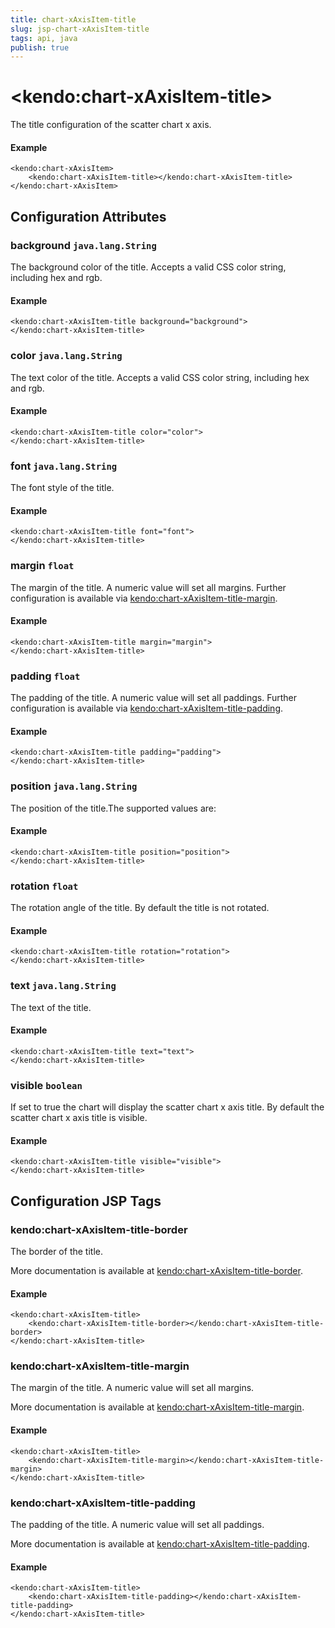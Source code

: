 ```yaml
---
title: chart-xAxisItem-title
slug: jsp-chart-xAxisItem-title
tags: api, java
publish: true
---
```


# \<kendo:chart-xAxisItem-title\>

The title configuration of the scatter chart x axis.

#### Example
    <kendo:chart-xAxisItem>
        <kendo:chart-xAxisItem-title></kendo:chart-xAxisItem-title>
    </kendo:chart-xAxisItem>

## Configuration Attributes

### background `java.lang.String`

The background color of the title. Accepts a valid CSS color string, including hex and rgb.

#### Example
    <kendo:chart-xAxisItem-title background="background">
    </kendo:chart-xAxisItem-title>

### color `java.lang.String`

The text color of the title. Accepts a valid CSS color string, including hex and rgb.

#### Example
    <kendo:chart-xAxisItem-title color="color">
    </kendo:chart-xAxisItem-title>

### font `java.lang.String`

The font style of the title.

#### Example
    <kendo:chart-xAxisItem-title font="font">
    </kendo:chart-xAxisItem-title>

### margin `float`

The margin of the title. A numeric value will set all margins. Further configuration is available via [kendo:chart-xAxisItem-title-margin](#kendo-chart-xAxisItem-title-margin). 

#### Example
    <kendo:chart-xAxisItem-title margin="margin">
    </kendo:chart-xAxisItem-title>

### padding `float`

The padding of the title. A numeric value will set all paddings. Further configuration is available via [kendo:chart-xAxisItem-title-padding](#kendo-chart-xAxisItem-title-padding). 

#### Example
    <kendo:chart-xAxisItem-title padding="padding">
    </kendo:chart-xAxisItem-title>

### position `java.lang.String`

The position of the title.The supported values are:

#### Example
    <kendo:chart-xAxisItem-title position="position">
    </kendo:chart-xAxisItem-title>

### rotation `float`

The rotation angle of the title. By default the title is not rotated.

#### Example
    <kendo:chart-xAxisItem-title rotation="rotation">
    </kendo:chart-xAxisItem-title>

### text `java.lang.String`

The text of the title.

#### Example
    <kendo:chart-xAxisItem-title text="text">
    </kendo:chart-xAxisItem-title>

### visible `boolean`

If set to true the chart will display the scatter chart x axis title. By default the scatter chart x axis title is visible.

#### Example
    <kendo:chart-xAxisItem-title visible="visible">
    </kendo:chart-xAxisItem-title>


##  Configuration JSP Tags

### kendo:chart-xAxisItem-title-border

The border of the title.

More documentation is available at [kendo:chart-xAxisItem-title-border](chart/xaxisitem-title-border).

#### Example

    <kendo:chart-xAxisItem-title>
        <kendo:chart-xAxisItem-title-border></kendo:chart-xAxisItem-title-border>
    </kendo:chart-xAxisItem-title>

### kendo:chart-xAxisItem-title-margin

The margin of the title. A numeric value will set all margins.

More documentation is available at [kendo:chart-xAxisItem-title-margin](chart/xaxisitem-title-margin).

#### Example

    <kendo:chart-xAxisItem-title>
        <kendo:chart-xAxisItem-title-margin></kendo:chart-xAxisItem-title-margin>
    </kendo:chart-xAxisItem-title>

### kendo:chart-xAxisItem-title-padding

The padding of the title. A numeric value will set all paddings.

More documentation is available at [kendo:chart-xAxisItem-title-padding](chart/xaxisitem-title-padding).

#### Example

    <kendo:chart-xAxisItem-title>
        <kendo:chart-xAxisItem-title-padding></kendo:chart-xAxisItem-title-padding>
    </kendo:chart-xAxisItem-title>

